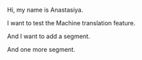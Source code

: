 Hi, my name is Anastasiya.

I want to test the Machine translation feature.

And I want to add a segment.

And one more segment.
